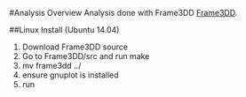 
#Analysis Overview
Analysis done with Frame3DD
[Frame3DD](http://frame3dd.sourceforge.net/).

##Linux Install (Ubuntu 14.04)
1. Download Frame3DD source
2. Go to Frame3DD/src and run make
3. mv frame3dd ../
4. ensure gnuplot is installed
5. run

